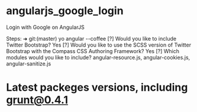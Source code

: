 angularjs_google_login
======================

Login with Google on AngularJS

Steps:
➜ git:(master) yo angular --coffee
[?] Would you like to include Twitter Bootstrap? Yes
[?] Would you like to use the SCSS version of Twitter Bootstrap with the Compass CSS Authoring Framework? Yes
[?] Which modules would you like to include? angular-resource.js, angular-cookies.js, angular-sanitize.js

# Latest packeges versions, including grunt@0.4.1
